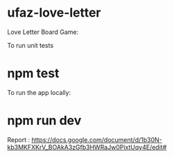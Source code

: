 # ufaz-love-letter
Love Letter Board Game:

To run unit tests
# npm test
To run the app locally:
# npm run dev

Report : https://docs.google.com/document/d/1b30N-kb3MKFXKrV_BOAkA3zGfb3HWRaJw0PixtUqy4E/edit#
